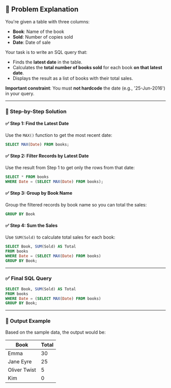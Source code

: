 ## 📘 Problem Explanation

You're given a table with three columns:

- **Book**: Name of the book
- **Sold**: Number of copies sold
- **Date**: Date of sale

Your task is to write an SQL query that:

- Finds the **latest date** in the table.
- Calculates the **total number of books sold** for each book **on that latest date**.
- Displays the result as a list of books with their total sales.

**Important constraint**: You must **not hardcode** the date (e.g., '25-Jun-2016') in your query.

---

### 🧠 Step-by-Step Solution

#### ✅ Step 1: Find the Latest Date

Use the `MAX()` function to get the most recent date:

```sql
SELECT MAX(Date) FROM books;
```

#### ✅ Step 2: Filter Records by Latest Date

Use the result from Step 1 to get only the rows from that date:

```sql
SELECT * FROM books
WHERE Date = (SELECT MAX(Date) FROM books);
```

#### ✅ Step 3: Group by Book Name

Group the filtered records by book name so you can total the sales:

```sql
GROUP BY Book
```

#### ✅ Step 4: Sum the Sales

Use `SUM(Sold)` to calculate total sales for each book:

```sql
SELECT Book, SUM(Sold) AS Total
FROM books
WHERE Date = (SELECT MAX(Date) FROM books)
GROUP BY Book;
```

---

### ✅ Final SQL Query

```sql
SELECT Book, SUM(Sold) AS Total
FROM books
WHERE Date = (SELECT MAX(Date) FROM books)
GROUP BY Book;
```

---

### 🧾 Output Example

Based on the sample data, the output would be:

| Book         | Total |
| ------------ | ----- |
| Emma         | 30    |
| Jane Eyre    | 25    |
| Oliver Twist | 5     |
| Kim          | 0     |
